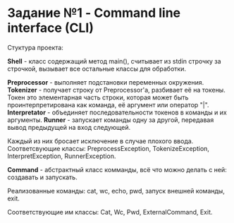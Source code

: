 # Задание №1 - Command line interface (CLI)

Стуктура проекта:

**Shell** - класс содержащий метод main(), считывает из stdin строчку за строчкой,
вызывает все остальные классы для обработки.

**Preprocessor** - выполняет подстановки переменных окружения.
**Tokenizer** - получает строку от Preprocessor'а, разбивает её на токены.
Токен это элементарная часть строки, которая может быть проинтерпретирована как команда, её аргумент или оператор "|".
**Interpretator** - объединяет последовательности токенов в команды и их аргументы.
**Runner** - запускает команды одну за другой, передавая вывод предыдущей на вход следующей.

Каждый из них бросает исключение в случае плохого ввода.
Соответсвующие классы:
PreprocessException, TokenizeException, InterpretException, RunnerException.

**Command** - абстрактный класс комманды, всё что можно делать с ней: создавать и запускать.

Реализованные команды:
cat, wc, echo, pwd, запуск внешней команды, exit.

Соответствующие им классы:
Cat, Wc, Pwd, ExternalCommand, Exit.

